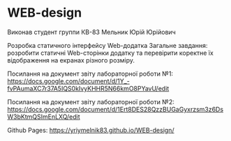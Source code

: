 # WEB-design
Виконав студент группи КВ-83 Мельник Юрій Юрійович

Розробка статичного інтерфейсу Web-додатка
Загальне завдання: розробити статичні Web-сторінки додатку та перевірити коректне їх відображення на екранах різного розміру.

Посилання на документ звіту лабораторної роботи №1: https://docs.google.com/document/d/1Y_-fvPAumaXC7r37A5IQS0kIvyKHHR5N66kmO8PYavU/edit

Посилання на документ звіту лабораторної роботи №2: https://docs.google.com/document/d/1Ert8DES28QzzBUGaGyxrzsm3z6DsW3bKtmQSImEnLXQ/edit

Github Pages: https://yriymelnik83.github.io/WEB-design/
